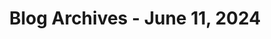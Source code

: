 ---
layout: category
title: "Blog Archives - June 11, 2024" 
category: "year-2024"
lang: en
permalink: '/category/2024/06/11'
path: '/category/2024/06/11'
pagination:
    enabled: true
    category: ["year-2024", "month-06", "day-11"]
    permalink: /page/:num/
    locale: en
---
